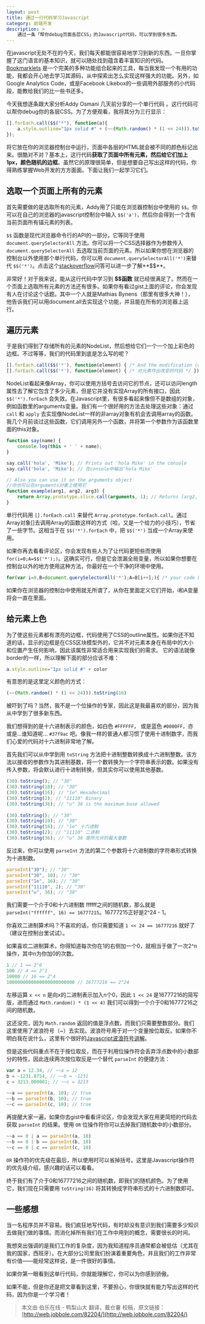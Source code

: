 ```yaml
---
layout: post
title: 通过一行代码学习Javascript
category: 前端开发
description: >
    通过一条「帮你debug页面各层CSS」的Javascript代码，可以学到很多东西。
---
```


在javascript无处不在的今天，我们每天都能很容易地学习到新的东西。一旦你掌握了这门语言的基本知识，就可以随处找到蕴含着丰富知识的代码。[Bookmarklets](https://www.squarefree.com/bookmarklets/) 是一个完美的多种功能组合起来的工具，每当我发现一个有用的功能，我都会开心地去学习其源码，从中探索出怎么实现这样强大的功能。另外，如Google Analytics Code，或是Facebook Likebox的一些调用外部服务的小代码段，能教给我们的比一些书还多。

今天我想逐条跟大家分析Addy Osmani 几天前分享的一个单行代码 。这行代码可以帮你debug你的各层CSS。为了方便观看，我将其分为三行显示：

```javascript
[].forEach.call($$("*"), function(a){
    a.style.outline="1px solid #" + (~~(Math.random() * (1 << 24))).toString(16)
});
```

将它放在你的浏览器控制台中运行，页面中各层的HTML就会被不同的颜色标记出来。很酷对不对？基本上，这行代码**获取了页面中所有元素，然后给它们加上1px，颜色随机的边框**。虽然它的原理很简单，但是想要自己写出这样的代码，你得熟练掌握Web开发的方方面面。下面让我们一起学习它们。

## 选取一个页面上所有的元素

首先需要做的是选取所有的元素，Addy用了只能在浏览器控制台中使用的 `$$`。你可以在自己的浏览器的javascript控制台中输入 `$$('a')`，然后你会得到一个含有当前页面所有锚元素的列表。

`$$` 函数是现代浏览器命令行的API的一部分，它等同于使用 `document.querySelectorAll` 方法。你可以将一个CSS选择器作为参数传入 `document.querySelectorAll` 去选取当前页面的元素。所以如果你想在浏览器的控制台以外使用那个单行代码，你可以用 `document.querySelectorAll('*')`来替代 `$$('*')`。点击这个[stackoverflow](http://stackoverflow.com/questions/8981211/what-is-the-source-of-the-double-dollar-sign-selector-query-function-in-chrome-f#answer-10308917)问答可以进一步了解**$$**。

非常好！对于我来说，能从这行代码中学习到 **$$函数** 就已经很满足了。然而在一个页面上选取所有元素的方法还有很多。如果你有看过gist上面的评论，你会发现有人在讨论这个话题。其中一个人就是Mathias Bynens（那里有很多大神！），他告诉我们可以用document.all去实现这个功能，并且能在所有的浏览器上运行。

## 遍历元素

于是我们得到了存储所有的元素的NodeList，然后想给它们一个一个加上彩色的边框。不过等等，我们的代码里到底是怎么写的呢？

```javascript
[].forEach.call($$('*'), function(element) { /* And the modification code here */ });
[].forEach.call($$('*'), function(element) { /* 对元素作出改变的代码 */ });
```

NodeList看起来像Array，你可以使用方括号去访问它的节点，还可以访问length属性去了解它包含了多少元素，但是它并没有实现Array的所有接口，因此 `$$('*').forEach` 会失效。在Javascript里，有很多看起来像但不是数组的对象，例如函数里的arguments变量。我们有一个很好用的方法去处理这些对象：通过 `call` 和 `apply` 去实现像NodeList一样的非array对象有机会去调用array的函数。我几个月前谈过这些函数，它们调用另外一个函数，并将第一个参数作为该函数里面的this对象。

```javascript
function say(name) {
    console.log(this + ' ' + name);
}

say.call('hola', 'Mike'); // Prints out 'hola Mike' in the console
say.call('hola', 'Mike'); // 在console中输出'hola Mike'

// Also you can use it on the arguments object
//你也可以在arguments对象上使用它
function example(arg1, arg2, arg3) {
    return Array.prototype.slice.call(arguments, 1); // Returns [arg2, arg3]
}
```

单行代码用 `[].forEach.call` 来替代 `Array.prototype.forEach.call`。通过Array对象[]去调用Array的函数这样的方式（哈，又是一个给力的小技巧），节省了一些字节。这相当于在 `$$('*').forEach` 中，把 `$$('*')` 当成一个Array来使用。

如果你再去看看评论区，你会发现有些人为了让代码更短些而使用 `for(i=0;A=$$('*');)`。这确实可行，但是它会泄漏全局变量，所以如果你想要在控制台以外的地方使用这种方法，你最好在一个干净的环境中使用。

```javascript
for(var i=0,B=document.querySelectorAll('*');A=B[i++];){ /* your code here */ }
```

如果你在浏览器的控制台中使用就无所谓了，从你在里面定义它们开始，i和A变量将会一直在里面。

## 给元素上色

为了使这些元素都有漂亮的边框，代码使用了CSS的outline属性。如果你还不知道的话，显示的边框是在CSS区块模型外的，它并不对元素本身在布局中的大小和位置产生任何影响，因此该属性非常适合用来实现我们的需求。 它的语法就像border的一样，所以理解下面的部分应该不难：

```javascript
a.style.outline="1px solid #" + color
```

有意思的是这里定义颜色的方式：

```javascript
(~~(Math.random() * (1 << 24))).toString(16)
```

被吓到了吗？当然，我不是一个位操作的专家，因此这是我最喜欢的部分，因为我从中学到了很多新东西。

我们想得到的是十六进制表示的颜色，如白色 `#FFFFFF`， 或是蓝色 `#0000FF`，亦或是...谁知道呢... `#37f9ac` 吧。像我一样的普通人都习惯了使用十进制数字，而我们心爱的代码对十六进制非常地了解。

首先我们可以从中学到用 `toString` 方法把十进制整数转换成十六进制整数。该方法以接收的参数作为其进制基数，将一个数转换为一个字符串表示的数。如果没有传入参数，将会默认进行十进制转换，但其实你可以使用其他基数。

```javascript
(30).toString(); // "30"
(30).toString(10); // "30"
(30).toString(16); // "1e" Hexadecimal
(30).toString(2); // "11110" Binary
(30).toString(36); // "u" 36 is the maximum base allowed
 
(30).toString(); // "30"
(30).toString(10); // "30"
(30).toString(16); // "1e" 十六进制
(30).toString(2); // "11110" 二进制
(30).toString(36); // "u" 36 是所允许的最大基数
```

反过来，你可以使用 `parseInt` 方法的第二个参数将十六进制数的字符串形式转换为十进制数。

```javascript
parseInt("30"); // "30"
parseInt("30", 10); // "30"
parseInt("1e", 16); // "30"
parseInt("11110", 2); // "30"
parseInt("u", 36); // "30"
```

我们需要一个介于0和十六进制数 ffffff之间的随机数，那么就是 `parseInt("ffffff", 16) == 16777215`。16777215正好是2^24 - 1。

你喜欢二进制算术吗？不喜欢的话，你只需要知道 `1 << 24 == 16777216` 就好了（建议在控制台里试试）。

如果喜欢二进制算术，你得知道每次你在1的右侧加一个0，就相当于做了一次2^n操作，其中n为你加0的次数。

```javascript
1 // 1 == 2^0
100 // 4 == 2^2
10000 // 16 == 2^4
1000000000000000000000000 // 16777216 == 2^24
```

左移运算 `x << n` 是向x的二进制表示加入n个0，因此 `1 << 24` 是16777216的简写版，进而通过 `Math.random() * (1 << 4)` 我们可以得到一个介于0和16777216之间的随机数。

这还没完，因为 `Math.random` 返回的值是浮点数，而我们只需要整数部分。我们这里使用了波浪符号（~）去实现。波浪符号用于对一个变量按位取反。如果你不明白我在说什么，这里有个很好的[Javascript波浪符号讲解](http://www.bubuko.com/infodetail-407132.html)。

但是这些代码重点不在于按位取反，而在于利用位操作符会丢弃浮点数中的小数部分的特性，因此连续两次按位取反是一个替代 `parseInt` 的便捷方法：

```javascript
var a = 12.34, // ~~a = 12
b = -1231.8754, // ~~b = -1231
c = 3213.000001; // ~~c = 3213
 
~~a == parseInt(a, 10); // true
~~b == parseInt(b, 10); // true
~~c == parseInt(c, 10); // true
```

再提醒大家一遍，如果你去gist中看看评论区，你会发现大家在用更简短的代码去获取 `parseInt` 的结果。使用 `OR` 位操作符你可以去掉我们随机数中的小数部分。

```javascript
~~a == 0 | a == parseInt(a, 10)
~~b == 0 | b == parseInt(b, 10)
~~c == 0 | c == parseInt(c, 10)
```

`OR` 操作符的优先级在最后，所以使用时可以省掉括号。这里是Javascript操作符的优先级介绍，感兴趣的话可以看看。

终于我们有了介于0和16777216之间的随机数，即我们的随机颜色。为了使用它，我们现在只需要用 `toString(16)` 将其转换成字符串形式的十六进制数即可。

## 一些感想

当一名程序员并不容易。我们疯狂地写代码，有时却没有意识到我们需要多少知识去做我们做的事情。而消化掉所有我们在工作中用到的概念，需要很长的时间。

我想突出强调的是我们工作的复杂度，因为我知道程序员通常都会被低估（尤其在我的国家，西班牙）。在大部分公司里我们扮演着重要角色，并且我们的工作非常有价值——能经常这样说，是一件很好的事情。

如果你第一眼看到这单行代码，你就能理解它，你可以为你感到骄傲。

如果不能，但是你还是把文章看到这里，不要担心，你很快就有能力写出这样的代码，因为你是一个学习者！

> 本文由 伯乐在线 - 鸭梨山大 翻译，戴仓薯 校稿，原文链接：[http://web.jobbole.com/82204/](http://web.jobbole.com/82204/)